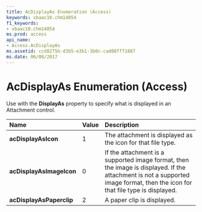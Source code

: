 ```yaml
---
title: AcDisplayAs Enumeration (Access)
keywords: vbaac10.chm14054
f1_keywords:
- vbaac10.chm14054
ms.prod: access
api_name:
- Access.AcDisplayAs
ms.assetid: ccd8275b-d3b5-e3b1-3b0c-cad08ff71887
ms.date: 06/08/2017
---
```



# AcDisplayAs Enumeration (Access)

Use with the **DisplayAs** property to specify what is displayed in an Attachment control.



|**Name**|**Value**|**Description**|
|:-----|:-----|:-----|
|**acDisplayAsIcon**|1|The attachment is displayed as the icon for that file type.|
|**acDisplayAsImageIcon**|0|If the attachment is a supported image format, then the image is displayed. If the attachment is not a supported image format, then the icon for that file type is displayed.|
|**acDisplayAsPaperclip**|2|A paper clip is displayed.|

